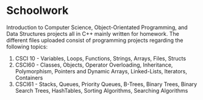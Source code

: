 # Schoolwork
Introduction to Computer Science, Object-Orientated Programming, and Data Structures projects all in C++ mainly written for homework.
The different files uploaded consist of programming projects regarding the following topics:

1) CSCI 10 - Variables, Loops, Functions, Strings, Arrays, Files, Structs
2) CSCI60 - Classes, Objects, Operator Overloading, Inheritance, Polymorphism, Pointers and Dynamic Arrays, Linked-Lists, Iterators, Containers
3) CSCI61 - Stacks, Queues, Priority Queues, B-Trees, Binary Trees, Binary Search Trees, HashTables, Sorting Algorithms, Searching Algorithms
